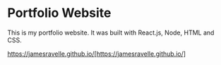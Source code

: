 # Portfolio Website

This is my portfolio website. It was built with React.js, Node, HTML and CSS. 

https://jamesravelle.github.io/[https://jamesravelle.github.io/]